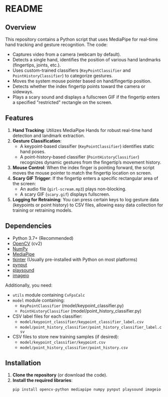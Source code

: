 README
======

Overview
--------
This repository contains a Python script that uses MediaPipe for real-time hand tracking and gesture recognition. The code:

- Captures video from a camera (webcam by default).
- Detects a single hand, identifies the position of various hand landmarks (fingertips, joints, etc.).
- Uses custom-trained classifiers (`KeyPointClassifier` and `PointHistoryClassifier`) to categorize gestures.
- Moves the system mouse pointer based on hand/fingertip position.
- Detects whether the index fingertip points toward the camera or sideways.
- Plays a scary sound and displays a fullscreen GIF if the fingertip enters a specified "restricted" rectangle on the screen.

Features
--------
1. **Hand Tracking**: Utilizes MediaPipe Hands for robust real-time hand detection and landmark extraction.
2. **Gesture Classification**: 
   - A keypoint-based classifier (`KeyPointClassifier`) identifies static hand poses.
   - A point-history-based classifier (`PointHistoryClassifier`) recognizes dynamic gestures from the fingertip’s movement history.
3. **Mouse Control**: When the index finger is pointing forward, the script moves the mouse pointer to match the fingertip location on screen.
4. **Scary GIF Trigger**: If the fingertip enters a specific rectangular area of the screen:
   - An audio file (`girl-scream.mp3`) plays non-blocking.
   - A scary GIF (`scary.gif`) displays fullscreen.
5. **Logging for Retraining**: You can press certain keys to log gesture data (keypoints or point history) to CSV files, allowing easy data collection for training or retraining models.

Dependencies
------------
- Python 3.7+ (Recommended)
- [OpenCV](https://pypi.org/project/opencv-python/) (cv2)
- [NumPy](https://pypi.org/project/numpy/)
- [MediaPipe](https://google.github.io/mediapipe/)
- [tkinter](https://docs.python.org/3/library/tk.html) (Usually pre-installed with Python on most platforms)
- [pynput](https://pypi.org/project/pynput/)
- [playsound](https://pypi.org/project/playsound/)
- [imageio](https://pypi.org/project/imageio/)


Additionally, you need:
- `utils` module containing `CvFpsCalc`
- `model` module containing:
  - `KeyPointClassifier` (model/keypoint_classifier.py)
  - `PointHistoryClassifier` (model/point_history_classifier.py)
- CSV label files for each classifier:
  - `model/keypoint_classifier/keypoint_classifier_label.csv`
  - `model/point_history_classifier/point_history_classifier_label.csv`
- CSV files to store new training samples (if desired):
  - `model/keypoint_classifier/keypoint.csv`
  - `model/point_history_classifier/point_history.csv`

Installation
------------
1. **Clone the repository** (or download the code).
2. **Install the required libraries**:
   ```bash
   pip install opencv-python mediapipe numpy pynput playsound imageio
